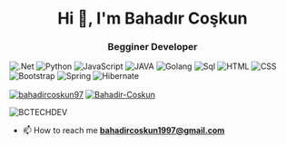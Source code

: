 <h1 align="center">Hi 👋, I'm Bahadır Coşkun</h1>

<h3 align="center">Begginer Developer</h3>

![.Net](https://img.shields.io/badge/-.Net-black?style=flat-square&logo=.Net)
![Python](https://img.shields.io/badge/-Python-black?style=flat-square&logo=python) 
![JavaScript](https://img.shields.io/badge/-JavaScript-black?style=flat-square&logo=javascript) 
![JAVA](https://img.shields.io/badge/-JAVA-black?style=flat-square&logo=JAVA) 
![Golang](https://img.shields.io/badge/-Golang-black?style=flat-square&logo=go)
![Sql](https://img.shields.io/badge/-Sql-black?style=flat-square&logo=Sql)
![HTML](https://img.shields.io/badge/-HTML-black?style=flat-square&logo=html5)
![CSS](https://img.shields.io/badge/-CSS-black?style=flat-square&logo=Css3)
![Bootstrap](https://img.shields.io/badge/-Bootstrap-black?style=flat-square&logo=Bootstrap)
![Spring](https://img.shields.io/badge/-Spring-black?style=flat-square&logo=Spring)
![Hibernate](https://img.shields.io/badge/-Hibernate-black?style=flat-square&logo=Hibernate)







<p>
    <a href="https://twitter.com/bahadircoskun97" target="blank"><img align="center" src="https://img.shields.io/badge/-twitter-black?style=for-the-badge&logo=twitter" alt="bahadircoskun97"/></a>     
    <a href="https://www.instagram.com/bahadircoskun97/" target="blank"><img align="center" src="https://img.shields.io/badge/-instagram-black?style=for-the-badge&logo=instagram" alt="Bahadir-Coskun"/></a>  
</p>



<p align="left"> <img src="https://komarev.com/ghpvc/?username=BCTECHDEV&label=Profile%20views&color=0e75b6&style=flat" alt="BCTECHDEV" /> </p>

- 📫 How to reach me **bahadircoskun1997@gmail.com**



<!---
BCTECHDEV/BCTECHDEV is a ✨ special ✨ repository because its `README.md` (this file) appears on your GitHub profile.
You can click the Preview link to take a look at your changes.
--->
